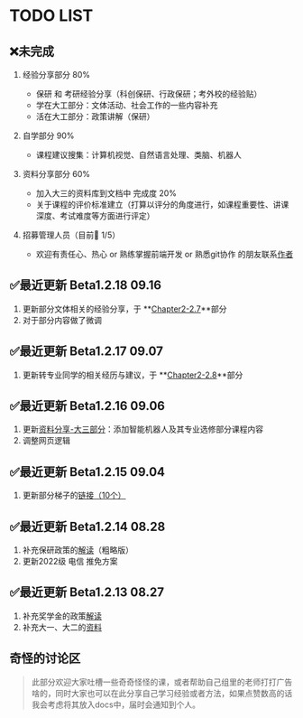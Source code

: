 # TODO LIST

## ❌未完成

1. 经验分享部分 80%
    - 保研 和 考研经验分享（科创保研、行政保研；考外校的经验贴）
    - 学在大工部分：文体活动、社会工作的一些内容补充
    - 活在大工部分：政策讲解（保研）
2. 自学部分 90%
    - 课程建议搜集：计算机视觉、自然语言处理、类脑、机器人

3. 资料分享部分 60%
    - 加入大三的资料库到文档中 完成度 20%
    - 关于课程的评价标准建立（打算以评分的角度进行，如课程重要性、讲课深度、考试难度等方面进行评定）

4. 招募管理人员（目前💫 1/5）
    - 欢迎有责任心、热心 or 熟练掌握前端开发 or 熟悉git协作 的朋友联系[作者](mailto:falcary@foxmail.com)

## ✅最近更新 Beta1.2.18 09.16
1. 更新部分文体相关的经验分享，于 **[Chapter2-2.7](https://dutailab.wiki/%E7%BB%8F%E9%AA%8C%E5%88%86%E4%BA%AB/Chapter2/#28)**部分
2. 对于部分内容做了微调
## ✅最近更新 Beta1.2.17 09.07
1. 更新转专业同学的相关经历与建议，于 **[Chapter2-2.8](https://dutailab.wiki/%E7%BB%8F%E9%AA%8C%E5%88%86%E4%BA%AB/Chapter2/#28)**部分

## ✅最近更新 Beta1.2.16 09.06
1. 更新[资料分享-大三部分](https://dutailab.wiki/%E8%B5%84%E6%96%99%E5%88%86%E4%BA%AB/3%E5%A4%A7%E4%B8%89%E5%B9%B4%E7%BA%A7/1%E4%B8%93%E4%B8%9A%E8%AF%BE%E7%A8%8B/course/)：添加智能机器人及其专业选修部分课程内容
2. 调整网页逻辑
## ✅最近更新 Beta1.2.15 09.04
1. 更新部分梯子的[链接（10个）](https://dutailab.wiki/%E5%BF%85%E5%AD%A6%E5%B7%A5%E5%85%B7/%E7%BF%BB%E5%A2%99/)
## ✅最近更新 Beta1.2.14 08.28

1. 补充保研政策的[解读](https://dutailab.wiki/%E7%BB%8F%E9%AA%8C%E5%88%86%E4%BA%AB/Chapter3/#343)（粗略版）
2. 更新2022级 电信 推免方案

## ✅最近更新 Beta1.2.13 08.27

1. 补充奖学金的政策[解读](https://dutailab.wiki/%E7%BB%8F%E9%AA%8C%E5%88%86%E4%BA%AB/Chapter3/#343)
2. 补充大一、大二的[资料](https://dutailab.wiki/%E8%B5%84%E6%96%99%E5%88%86%E4%BA%AB/1%E5%A4%A7%E4%B8%80%E5%B9%B4%E7%BA%A7/1%E4%B8%93%E4%B8%9A%E8%AF%BE%E7%A8%8B/course/)

## 奇怪的讨论区

   > 此部分欢迎大家吐槽一些奇奇怪怪的课，或者帮助自己组里的老师打打广告啥的，同时大家也可以在此分享自己学习经验或者方法，如果点赞数高的话我会考虑将其放入docs中，届时会通知到个人。

<script src="https://giscus.app/client.js"
        data-repo="AnonymousDUTAI/SREKCARC-IA-TUD"
        data-repo-id="R_kgDOKG3dKg"
        data-category="General"
        data-category-id="DIC_kwDOKG3dKs4CYmFw"
        data-mapping="pathname"
        data-strict="0"
        data-reactions-enabled="1"
        data-emit-metadata="0"
        data-input-position="top"
        data-theme="preferred_color_scheme"
        data-lang="zh-CN"
        data-loading="lazy"
        crossorigin="anonymous"
        async>
</script>

<script>
    var palette = __get("__palette")
    if (palette && typeof palette.color === "object") {
        if (palette.color.scheme === "slate") {
            const giscus = document.querySelector("script[src*=giscus]")
            giscus.setAttribute("data-theme", "dark_protanopia")
        }
    }

    document.addEventListener("DOMContentLoaded", function () {
        const ref = document.querySelector("[data-md-component=palette]")
        ref.addEventListener("change", function () {
            var palette = __get("__palette")
            if (palette && typeof palette.color === "object") {
                const theme = palette.color.scheme === "slate" ? "dark_protanopia" : "light_protanopia"
                const frame = document.querySelector(".giscus-frame")
                frame.contentWindow.postMessage({
                    giscus: { setConfig: { theme } }
                }, "https://giscus.app")
            }
        })
    })
</script>